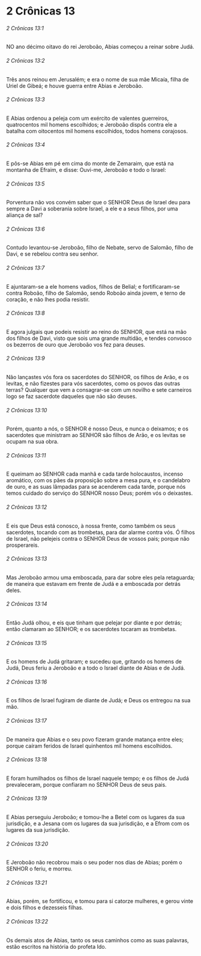 # 2 Crônicas 13

###### 2 Crônicas 13:1

NO ano décimo oitavo do rei Jeroboão, Abias começou a reinar sobre Judá.

###### 2 Crônicas 13:2

Três anos reinou em Jerusalém; e era o nome de sua mãe Micaía, filha de Uriel de Gibeá; e houve guerra entre Abias e Jeroboão.

###### 2 Crônicas 13:3

E Abias ordenou a peleja com um exército de valentes guerreiros, quatrocentos mil homens escolhidos; e Jeroboão dispôs contra ele a batalha com oitocentos mil homens escolhidos, todos homens corajosos.

###### 2 Crônicas 13:4

E pôs-se Abias em pé em cima do monte de Zemaraim, que está na montanha de Efraim, e disse: Ouvi-me, Jeroboão e todo o Israel:

###### 2 Crônicas 13:5

Porventura não vos convém saber que o SENHOR Deus de Israel deu para sempre a Davi a soberania sobre Israel, a ele e a seus filhos, por uma aliança de sal?

###### 2 Crônicas 13:6

Contudo levantou-se Jeroboão, filho de Nebate, servo de Salomão, filho de Davi, e se rebelou contra seu senhor.

###### 2 Crônicas 13:7

E ajuntaram-se a ele homens vadios, filhos de Belial; e fortificaram-se contra Roboão, filho de Salomão, sendo Roboão ainda jovem, e terno de coração, e não lhes podia resistir.

###### 2 Crônicas 13:8

E agora julgais que podeis resistir ao reino do SENHOR, que está na mão dos filhos de Davi, visto que sois uma grande multidão, e tendes convosco os bezerros de ouro que Jeroboão vos fez para deuses.

###### 2 Crônicas 13:9

Não lançastes vós fora os sacerdotes do SENHOR, os filhos de Arão, e os levitas, e não fizestes para vós sacerdotes, como os povos das outras terras? Qualquer que vem a consagrar-se com um novilho e sete carneiros logo se faz sacerdote daqueles que não são deuses.

###### 2 Crônicas 13:10

Porém, quanto a nós, o SENHOR é nosso Deus, e nunca o deixamos; e os sacerdotes que ministram ao SENHOR são filhos de Arão, e os levitas se ocupam na sua obra.

###### 2 Crônicas 13:11

E queimam ao SENHOR cada manhã e cada tarde holocaustos, incenso aromático, com os pães da proposição sobre a mesa pura, e o candelabro de ouro, e as suas lâmpadas para se acenderem cada tarde, porque nós temos cuidado do serviço do SENHOR nosso Deus; porém vós o deixastes.

###### 2 Crônicas 13:12

E eis que Deus está conosco, à nossa frente, como também os seus sacerdotes, tocando com as trombetas, para dar alarme contra vós. Ó filhos de Israel, não pelejeis contra o SENHOR Deus de vossos pais; porque não prosperareis.

###### 2 Crônicas 13:13

Mas Jeroboão armou uma emboscada, para dar sobre eles pela retaguarda; de maneira que estavam em frente de Judá e a emboscada por detrás deles.

###### 2 Crônicas 13:14

Então Judá olhou, e eis que tinham que pelejar por diante e por detrás; então clamaram ao SENHOR; e os sacerdotes tocaram as trombetas.

###### 2 Crônicas 13:15

E os homens de Judá gritaram; e sucedeu que, gritando os homens de Judá, Deus feriu a Jeroboão e a todo o Israel diante de Abias e de Judá.

###### 2 Crônicas 13:16

E os filhos de Israel fugiram de diante de Judá; e Deus os entregou na sua mão.

###### 2 Crônicas 13:17

De maneira que Abias e o seu povo fizeram grande matança entre eles; porque caíram feridos de Israel quinhentos mil homens escolhidos.

###### 2 Crônicas 13:18

E foram humilhados os filhos de Israel naquele tempo; e os filhos de Judá prevaleceram, porque confiaram no SENHOR Deus de seus pais.

###### 2 Crônicas 13:19

E Abias perseguiu Jeroboão; e tomou-lhe a Betel com os lugares da sua jurisdição, e a Jesana com os lugares da sua jurisdição, e a Efrom com os lugares da sua jurisdição.

###### 2 Crônicas 13:20

E Jeroboão não recobrou mais o seu poder nos dias de Abias; porém o SENHOR o feriu, e morreu.

###### 2 Crônicas 13:21

Abias, porém, se fortificou, e tomou para si catorze mulheres, e gerou vinte e dois filhos e dezesseis filhas.

###### 2 Crônicas 13:22

Os demais atos de Abias, tanto os seus caminhos como as suas palavras, estão escritos na história do profeta Ido.


